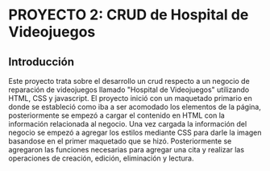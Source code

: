 
# PROYECTO 2: CRUD de Hospital de Videojuegos

## Introducción

Este proyecto trata sobre el desarrollo un crud respecto a un negocio de reparación de videojuegos llamado "Hospital de Videojuegos" utilizando HTML, CSS y javascript. El proyecto inició 
con un maquetado primario en donde se estableció como iba a ser acomodado los elementos de la página, posteriormente se empezó a cargar el contenido en HTML con la información relacionada al negocio. Una vez cargada la información del negocio se empezó a agregar los estilos mediante CSS para darle la imagen basandose en el primer maquetado que se hizó. Posteriormente se agregaron las funciones necesarias para agregar una cita y realizar las operaciones de creación, edición, eliminación y lectura.
